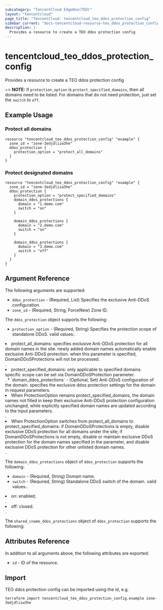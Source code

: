 ```yaml
---
subcategory: "TencentCloud EdgeOne(TEO)"
layout: "tencentcloud"
page_title: "TencentCloud: tencentcloud_teo_ddos_protection_config"
sidebar_current: "docs-tencentcloud-resource-teo_ddos_protection_config"
description: |-
  Provides a resource to create a TEO ddos protection config
---
```


# tencentcloud_teo_ddos_protection_config

Provides a resource to create a TEO ddos protection config

~> **NOTE:** If `protection_option` is `protect_specified_domains`, then all domains need to be listed. For domains that do not need protection, just set the `switch` to `off`.

## Example Usage

### Protect all domains

```hcl
resource "tencentcloud_teo_ddos_protection_config" "example" {
  zone_id = "zone-3edjdliiw3he"
  ddos_protection {
    protection_option = "protect_all_domains"
  }
}
```

### Protect designated domains

```hcl
resource "tencentcloud_teo_ddos_protection_config" "example" {
  zone_id = "zone-3edjdliiw3he"
  ddos_protection {
    protection_option = "protect_specified_domains"
    domain_ddos_protections {
      domain = "1.demo.com"
      switch = "on"
    }

    domain_ddos_protections {
      domain = "2.demo.com"
      switch = "on"
    }

    domain_ddos_protections {
      domain = "3.demo.com"
      switch = "off"
    }
  }
}
```

## Argument Reference

The following arguments are supported:

* `ddos_protection` - (Required, List) Specifies the exclusive Anti-DDoS configuration.
* `zone_id` - (Required, String, ForceNew) Zone ID.

The `ddos_protection` object supports the following:

* `protection_option` - (Required, String) Specifies the protection scope of standalone DDoS. valid values:.
<li>protect_all_domains: specifies exclusive Anti-DDoS protection for all domain names in the site. newly added domain names automatically enable exclusive Anti-DDoS protection. when this parameter is specified, DomainDDoSProtections will not be processed.</li>.
<li>protect_specified_domains: only applicable to specified domains. specific scope can be set via DomainDDoSProtection parameter.</li>.
* `domain_ddos_protections` - (Optional, Set) Anti-DDoS configuration of the domain. specifies the exclusive ddos protection settings for the domain in request parameters.
<li>When ProtectionOption remains protect_specified_domains, the domain names not filled in keep their exclusive Anti-DDoS protection configuration unchanged, while explicitly specified domain names are updated according to the input parameters.</li>.
<li>When ProtectionOption switches from protect_all_domains to protect_specified_domains: if DomainDDoSProtections is empty, disable exclusive DDoS protection for all domains under the site; if DomainDDoSProtections is not empty, disable or maintain exclusive DDoS protection for the domain names specified in the parameter, and disable exclusive DDoS protection for other unlisted domain names.</li>.

The `domain_ddos_protections` object of `ddos_protection` supports the following:

* `domain` - (Required, String) Domain name.
* `switch` - (Required, String) Standalone DDoS switch of the domain. valid values:.
<li>on: enabled;</li>.
<li>off: closed.</li>.

The `shared_cname_ddos_protections` object of `ddos_protection` supports the following:


## Attributes Reference

In addition to all arguments above, the following attributes are exported:

* `id` - ID of the resource.



## Import

TEO ddos protection config can be imported using the id, e.g.

```
terraform import tencentcloud_teo_ddos_protection_config.example zone-3edjdliiw3he
```

